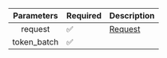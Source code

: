| Parameters  | Required           | Description           |
|:-----------:|--------------------|-----------------------|
|   request   | :white_check_mark: | [Request](Request.md) |
| token_batch | :white_check_mark: |                       |